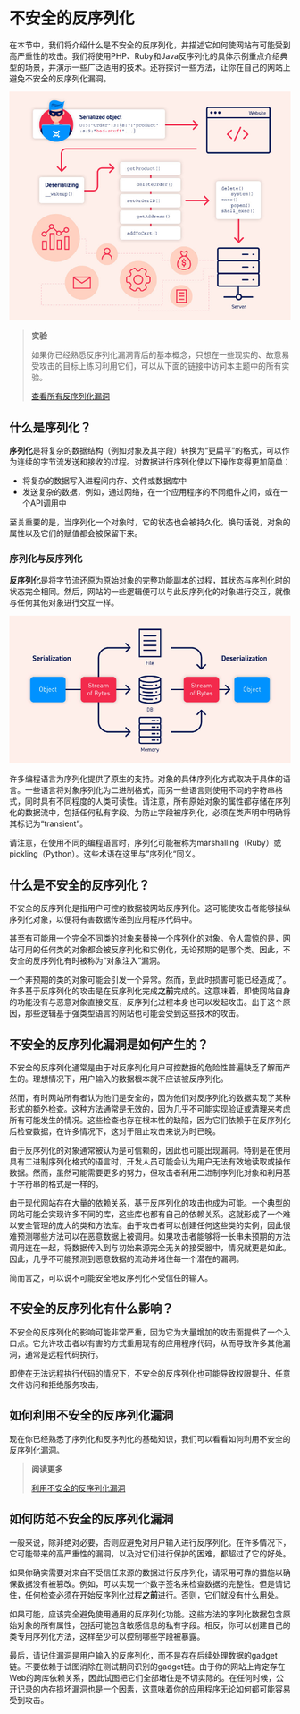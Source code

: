 # 不安全的反序列化

在本节中，我们将介绍什么是不安全的反序列化，并描述它如何使网站有可能受到高严重性的攻击。我们将使用PHP、Ruby和Java反序列化的具体示例重点介绍典型的场景，并演示一些广泛适用的技术。还将探讨一些方法，让你在自己的网站上避免不安全的反序列化漏洞。

![](../../.gitbook/assets/imgs/advanced/deserialization/deserialization-infographic.jpg)

> **实验**
>
> 如果你已经熟悉反序列化漏洞背后的基本概念，只想在一些现实的、故意易受攻击的目标上练习利用它们，可以从下面的链接中访问本主题中的所有实验。
>
> [查看所有反序列化漏洞](https://portswigger.net/web-security/all-labs#insecure-deserialization)

## 什么是序列化？

**序列化**是将复杂的数据结构（例如对象及其字段）转换为“更扁平”的格式，可以作为连续的字节流发送和接收的过程。对数据进行序列化使以下操作变得更加简单：

- 将复杂的数据写入进程间内存、文件或数据库中
- 发送复杂的数据，例如，通过网络，在一个应用程序的不同组件之间，或在一个API调用中

至关重要的是，当序列化一个对象时，它的状态也会被持久化。换句话说，对象的属性以及它们的赋值都会被保留下来。

### 序列化与反序列化

**反序列化**是将字节流还原为原始对象的完整功能副本的过程，其状态与序列化时的状态完全相同。然后，网站的一些逻辑便可以与此反序列化的对象进行交互，就像与任何其他对象进行交互一样。

![](../../.gitbook/assets/imgs/advanced/deserialization/deserialization-diagram.jpg)

许多编程语言为序列化提供了原生的支持。对象的具体序列化方式取决于具体的语言。一些语言将对象序列化为二进制格式，而另一些语言则使用不同的字符串格式，同时具有不同程度的人类可读性。请注意，所有原始对象的属性都存储在序列化的数据流中，包括任何私有字段。为防止字段被序列化，必须在类声明中明确将其标记为“transient”。

请注意，在使用不同的编程语言时，序列化可能被称为marshalling（Ruby）或pickling（Python）。这些术语在这里与”序列化“同义。

## 什么是不安全的反序列化？

不安全的反序列化是指用户可控的数据被网站反序列化。这可能使攻击者能够操纵序列化对象，以便将有害数据传递到应用程序代码中。

甚至有可能用一个完全不同类的对象来替换一个序列化的对象。令人震惊的是，网站可用的任何类的对象都会被反序列化和实例化，无论预期的是哪个类。因此，不安全的反序列化有时被称为“对象注入”漏洞。

一个非预期的类的对象可能会引发一个异常。然而，到此时损害可能已经造成了。许多基于反序列化的攻击是在反序列化完成**之前**完成的。这意味着，即使网站自身的功能没有与恶意对象直接交互，反序列化过程本身也可以发起攻击。出于这个原因，那些逻辑基于强类型语言的网站也可能会受到这些技术的攻击。

## 不安全的反序列化漏洞是如何产生的？

不安全的反序列化通常是由于对反序列化用户可控数据的危险性普遍缺乏了解而产生的。理想情况下，用户输入的数据根本就不应该被反序列化。

然而，有时网站所有者认为他们是安全的，因为他们对反序列化的数据实现了某种形式的额外检查。这种方法通常是无效的，因为几乎不可能实现验证或清理来考虑所有可能发生的情况。这些检查也存在根本性的缺陷，因为它们依赖于在反序列化后检查数据，在许多情况下，这对于阻止攻击来说为时已晚。

由于反序列化的对象通常被认为是可信赖的，因此也可能出现漏洞。特别是在使用具有二进制序列化格式的语言时，开发人员可能会认为用户无法有效地读取或操作数据。然而，虽然可能需要更多的努力，但攻击者利用二进制序列化对象和利用基于字符串的格式是一样的。

由于现代网站存在大量的依赖关系，基于反序列化的攻击也成为可能。一个典型的网站可能会实现许多不同的库，这些库也都有自己的依赖关系。这就形成了一个难以安全管理的庞大的类和方法库。由于攻击者可以创建任何这些类的实例，因此很难预测哪些方法可以在恶意数据上被调用。如果攻击者能够将一长串未预期的方法调用连在一起，将数据传入到与初始来源完全无关的接受器中，情况就更是如此。因此，几乎不可能预测到恶意数据的流动并堵住每一个潜在的漏洞。

简而言之，可以说不可能安全地反序列化不受信任的输入。

## 不安全的反序列化有什么影响？

不安全的反序列化的影响可能非常严重，因为它为大量增加的攻击面提供了一个入口点。它允许攻击者以有害的方式重用现有的应用程序代码，从而导致许多其他漏洞，通常是远程代码执行。

即使在无法远程执行代码的情况下，不安全的反序列化也可能导致权限提升、任意文件访问和拒绝服务攻击。

## 如何利用不安全的反序列化漏洞

现在你已经熟悉了序列化和反序列化的基础知识，我们可以看看如何利用不安全的反序列化漏洞。

> **阅读更多**
>
> [利用不安全的反序列化漏洞](./exploiting.md)

## 如何防范不安全的反序列化漏洞

一般来说，除非绝对必要，否则应避免对用户输入进行反序列化。在许多情况下，它可能带来的高严重性的漏洞，以及对它们进行保护的困难，都超过了它的好处。

如果你确实需要对来自不受信任来源的数据进行反序列化，请采用可靠的措施以确保数据没有被篡改。例如，可以实现一个数字签名来检查数据的完整性。但是请记住，任何检查必须在开始反序列化过程**之前**进行。否则，它们就没有什么用处。

如果可能，应该完全避免使用通用的反序列化功能。这些方法的序列化数据包含原始对象的所有属性，包括可能包含敏感信息的私有字段。相反，你可以创建自己的类专用序列化方法，这样至少可以控制哪些字段被暴露。

最后，请记住漏洞是用户输入的反序列化，而不是存在后续处理数据的gadget链。不要依赖于试图消除在测试期间识别的gadget链。由于你的网站上肯定存在Web的跨库依赖关系，因此试图把它们全部堵住是不切实际的。在任何时候，公开记录的内存损坏漏洞也是一个因素，这意味着你的应用程序无论如何都可能容易受到攻击。